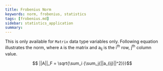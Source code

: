 ```yaml
---
title: Frobenius Norm
keywords: norm, frobenius, statistics
tags: [frobenius.md]
sidebar: statistics_application
summary: 
---
```

This is only available for `Matrix` data type variables only. Following equation illustrates the norm, where `A` is the matrix and a<sub>ij</sub> is the i<sup>th</sup> row, j<sup>th</sup> column value.

<p align="center">$$ ||A||_F = \sqrt{\sum_i {\sum_j{||a_{ij}||^2}}}$$</p>
